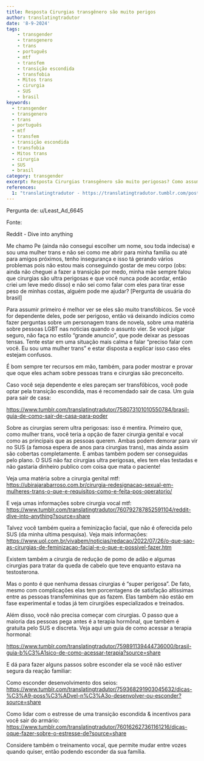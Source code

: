 ```yaml
---
title: Resposta Cirurgias transgênero são muito perigos
author: translatingtradutor
date: '8-9-2024'
tags:
    - transgender
    - transgenero
    - trans
    - português
    - mtf
    - transfem
    - transição escondida
    - transfobia
    - Mitos trans
    - cirurgia
    - SUS
    - brasil
keywords:
  - transgender
  - transgenero
  - trans
  - português
  - mtf
  - transfem
  - transição escondida
  - transfobia
  - Mitos trans
  - cirurgia
  - SUS
  - brasil
category: transgender
excerpt: Resposta Cirurgias transgênero são muito perigosas? Como assumir para família que acha isso?Pergunta de u/Least_Ad_6645FonteReddit - Dive into any...
references:
  1: "translatingtradutor - https://translatingtradutor.tumblr.com/post/761062610745622528/resposta-cirurgias-transg%C3%AAnero-s%C3%A3o-muito"
---
```


Pergunta de: u/Least_Ad_6645

Fonte:

Reddit - Dive into anything

Me chamo Pe (ainda não consegui escolher um nome, sou toda indecisa) e sou uma mulher trans e não sei como me abrir para minha família ou até para amigos próximos, tenho insegurança e isso tá gerando vários problemas pois não estou mais conseguindo gostar de meu corpo (obs: ainda não cheguei a fazer a transição por medo, minha mãe sempre falou que cirurgias são ultra perigosas e que você nunca pode acordar, então criei um leve medo disso) e não sei como falar com eles para tirar esse peso de minhas costas, alguém pode me ajudar? [Pergunta de usuária do brasil]

Para assumir primeiro é melhor ver se eles são muito transfóbicos. Se você for dependente deles, pode ser perigoso, então vá deixando indícios como fazer perguntas sobre um personagem trans de novela, sobre uma matéria sobre pessoas LGBT nas noticias quando o assunto vier. Se você julgar seguro, não faça no estilo “grande anuncio”, que pode deixar as pessoas tensas. Tente estar em uma situação mais calma e falar “preciso falar com você. Eu sou uma mulher trans” e estar disposta a explicar isso caso eles estejam confusos.

É bom sempre ter recursos em mão, também, para poder mostrar e provar que oque eles acham sobre pessoas trans e cirurgias são preconceito.

Caso você seja dependente e eles pareçam ser transfóbicos, você pode optar pela transição escondida, mas é recomendado sair de casa. Um guia para sair de casa:

https://www.tumblr.com/translatingtradutor/758073101010550784/brasil-guia-de-como-sair-de-casa-para-poder

Sobre as cirurgias serem ultra perigosas: isso é mentira. Primeiro que, como mulher trans, você teria a opção de fazer cirurgia genital e vocal como as principais que as pessoas querem. Ambas podem demorar para vir no SUS (a famosa espera de anos para cirurgias trans), mas ainda assim são cobertas completamente. E ambas também podem ser conseguidas pelo plano. O SUS não faz cirurgias ultra perigosas, eles tem elas testadas e não gastaria dinheiro publico com coisa que mata o paciente!

Veja uma matéria sobre a cirurgia genital mtf: https://ubirajarabarroso.com.br/cirurgia-redesignacao-sexual-em-mulheres-trans-o-que-e-requisitos-como-e-feita-pos-operatorio/

E veja umas informações sobre cirurgia vocal mtf: https://www.tumblr.com/translatingtradutor/760792787852591104/reddit-dive-into-anything?source=share

Talvez você também queira a feminização facial, que não é oferecida pelo SUS (da minha ultima pesquisa). Veja mais informações: https://www.uol.com.br/vivabem/noticias/redacao/2022/07/26/o-que-sao-as-cirurgias-de-feminizacao-facial-e-o-que-e-possivel-fazer.htm

Existem também a cirurgia de redução de pomo de adão e algumas cirurgias para tratar da queda de cabelo que teve enquanto estava na testosterona.

Mas o ponto é que nenhuma dessas cirurgias é “super perigosa”. De fato, mesmo com complicações elas tem porcentagens de satisfação altissimas entre as pessoas transfemininas que as fazem. Elas também não estão em fase experimental e todas já tem cirurgiões especializados e treinados.

Além disso, você não precisa começar com cirurgias. O passo que a maioria das pessoas pega antes é a terapia hormônal, que também é gratuita pelo SUS e discreta. Veja aqui um guia de como acessar a terapia hormonal:

https://www.tumblr.com/translatingtradutor/759891139444736000/brasil-guia-b%C3%A1sico-de-como-acessar-terapia?source=share

E dá para fazer alguns passos sobre esconder ela se você não estiver segura da reação familiar:

Como esconder desenvolvimento dos seios: https://www.tumblr.com/translatingtradutor/759368291903045632/dicas-%C3%A9-poss%C3%ADvel-n%C3%A3o-desenvolver-ou-esconder?source=share

Como lidar com o estresse de uma transição escondida & incentivos para você sair do armário: https://www.tumblr.com/translatingtradutor/760162627361161216/dicas-oque-fazer-sobre-o-estresse-de?source=share

Considere também o treinamento vocal, que permite mudar entre vozes quando quiser, então podendo esconder da sua família.